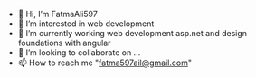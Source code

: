 - 👋 Hi, I’m FatmaAli597
- 👀 I’m interested in web development 
- 🌱 I’m currently working web development asp.net and design foundations with angular 
- 💞️ I’m looking to collaborate on ...
- 📫 How to reach me "fatma597ail@gmail.com"

<!---
FatmaAli597/FatmaAli597 is a ✨ special ✨ repository because its `README.md` (this file) appears on your GitHub profile.
You can click the Preview link to take a look at your changes.
--->
